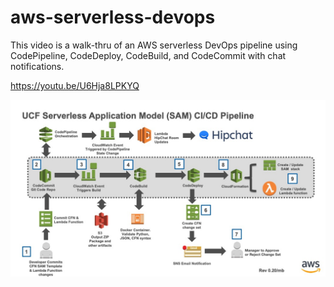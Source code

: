 # aws-serverless-devops

This video is a walk-thru of an AWS serverless DevOps pipeline using CodePipeline, CodeDeploy, CodeBuild, and CodeCommit with chat notifications.

https://youtu.be/U6Hja8LPKYQ



![aws diagram](aws-serverless-devops.jpg)
